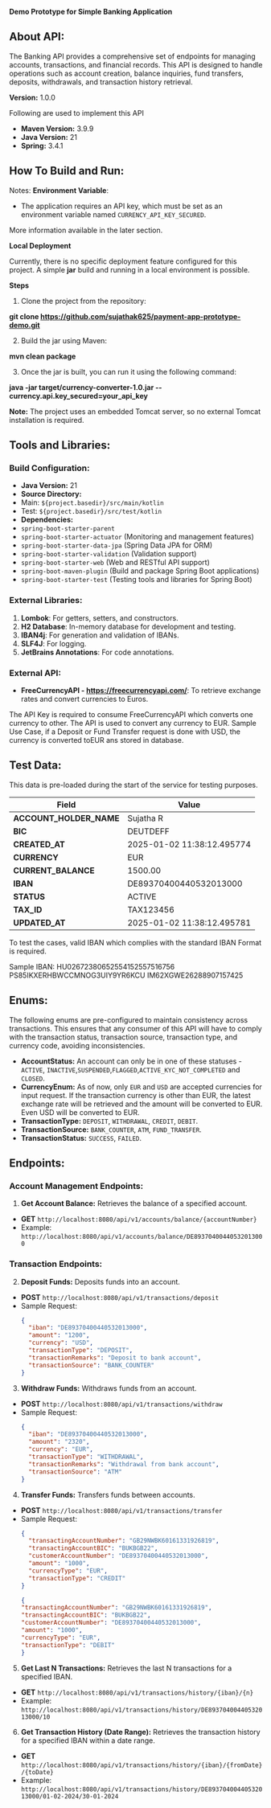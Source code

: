 **Demo Prototype for Simple Banking Application**

## About API:

The Banking API provides a comprehensive set of endpoints for managing accounts, transactions, and financial records. This API is designed to handle operations such as account creation, balance inquiries, fund transfers, deposits, withdrawals, and transaction history retrieval.

**Version:** 1.0.0

Following are used to implement this API

- **Maven Version:** 3.9.9
- **Java Version:** 21
- **Spring:** 3.4.1

## How To Build and Run:

Notes:
**Environment Variable**:
- The application requires an API key, which must be set as an environment variable named `CURRENCY_API_KEY_SECURED`.

More information available in the later section.

**Local Deployment**

Currently, there is no specific deployment feature configured for this project. A simple **jar** build and running in a local environment is possible.

**Steps**

1. Clone the project from the repository:

**git clone https://github.com/sujathak625/payment-app-prototype-demo.git**

2. Build the jar using Maven:

**mvn clean package**

3. Once the jar is built, you can run it using the following command:

**java -jar target/currency-converter-1.0.jar --currency.api.key_secured=your_api_key**

**Note:** The project uses an embedded Tomcat server, so no external Tomcat installation is required.

## Tools and Libraries:

### Build Configuration:
- **Java Version:** 21
- **Source Directory:**
- Main: `${project.basedir}/src/main/kotlin`
- Test: `${project.basedir}/src/test/kotlin`
- **Dependencies:**
- `spring-boot-starter-parent`
- `spring-boot-starter-actuator` (Monitoring and management features)
- `spring-boot-starter-data-jpa` (Spring Data JPA for ORM)
- `spring-boot-starter-validation` (Validation support)
- `spring-boot-starter-web` (Web and RESTful API support)
- `spring-boot-maven-plugin` (Build and package Spring Boot applications)
- `spring-boot-starter-test` (Testing tools and libraries for Spring Boot)

### External Libraries:
1. **Lombok**: For getters, setters, and constructors.
2. **H2 Database**: In-memory database for development and testing.
3. **IBAN4j**: For generation and validation of IBANs.
4. **SLF4J**: For logging.
5. **JetBrains Annotations**: For code annotations.

### External API:
- **FreeCurrencyAPI - https://freecurrencyapi.com/**: To retrieve exchange rates and convert currencies to Euros.

The API Key is required to consume FreeCurrencyAPI which converts one currency to other. The API is used to convert
any currency to EUR. Sample Use Case, if a Deposit or Fund Transfer request is done with USD, the currency is converted toEUR ans stored
in database.

## Test Data:
This data is pre-loaded during the start of the service for testing purposes.

| **Field**              | **Value**                  |
|------------------------|----------------------------|
| **ACCOUNT_HOLDER_NAME** | Sujatha R                  |
| **BIC**                 | DEUTDEFF                   |
| **CREATED_AT**          | 2025-01-02 11:38:12.495774 |
| **CURRENCY**            | EUR                        |
| **CURRENT_BALANCE**    | 1500.00                    |
| **IBAN**                | DE89370400440532013000     |
| **STATUS**              | ACTIVE                     |
| **TAX_ID**              | TAX123456                  |
| **UPDATED_AT**          | 2025-01-02 11:38:12.495781 |

To test the cases, valid IBAN which complies with the standard IBAN Format is required.

Sample IBAN: HU02672380652554152557516756
PS85IKXERHBWCCMNOG3UIY9YR6KCU
IM62XGWE26288907157425

## Enums:
The following enums are pre-configured to maintain consistency across transactions. This ensures that any consumer of this API will have to comply with the transaction status, transaction source, transaction type, and currency code, avoiding inconsistencies.

- **AccountStatus:** An account can only be in one of these statuses - `ACTIVE`, `INACTIVE`,`SUSPENDED`,`FLAGGED`,`ACTIVE_KYC_NOT_COMPLETED` and `CLOSED`.
- **CurrencyEnum:** As of now, only `EUR` and `USD` are accepted currencies for input request. If the transaction currency is other than EUR, the latest exchange rate will be retrieved and the amount will be converted to EUR. Even USD will be converted to EUR.
- **TransactionType:** `DEPOSIT`, `WITHDRAWAL`, `CREDIT`, `DEBIT`.
- **TransactionSource:** `BANK_COUNTER`, `ATM`, `FUND_TRANSFER`.
- **TransactionStatus:** `SUCCESS`, `FAILED`.

## Endpoints:

### Account Management Endpoints:

1. **Get Account Balance:** Retrieves the balance of a specified account.
- **GET** `http://localhost:8080/api/v1/accounts/balance/{accountNumber}`
- Example: `http://localhost:8080/api/v1/accounts/balance/DE89370400440532013000`

### Transaction Endpoints:

2. **Deposit Funds:** Deposits funds into an account.
- **POST** `http://localhost:8080/api/v1/transactions/deposit`
- Sample Request:
  ```json
  {
    "iban": "DE89370400440532013000",
    "amount": "1200",
    "currency": "USD",
    "transactionType": "DEPOSIT",
    "transactionRemarks": "Deposit to bank account",
    "transactionSource": "BANK_COUNTER"
  }
  ```

3. **Withdraw Funds:** Withdraws funds from an account.
- **POST** `http://localhost:8080/api/v1/transactions/withdraw`
- Sample Request:
  ```json
  {
    "iban": "DE89370400440532013000",
    "amount": "2320",
    "currency": "EUR",
    "transactionType": "WITHDRAWAL",
    "transactionRemarks": "Withdrawal from bank account",
    "transactionSource": "ATM"
  }
  ```

4. **Transfer Funds:** Transfers funds between accounts.
- **POST** `http://localhost:8080/api/v1/transactions/transfer`
- Sample Request:
  ```json
  {
    "transactingAccountNumber": "GB29NWBK60161331926819",
    "transactingAccountBIC": "BUKBGB22",
    "customerAccountNumber": "DE89370400440532013000",
    "amount": "1000",
    "currencyType": "EUR",
    "transactionType": "CREDIT"
  }
  ```
    ```json
  {
    "transactingAccountNumber": "GB29NWBK60161331926819",
    "transactingAccountBIC": "BUKBGB22",
    "customerAccountNumber": "DE89370400440532013000",
    "amount": "1000",
    "currencyType": "EUR",
    "transactionType": "DEBIT"
  }
  ```

5. **Get Last N Transactions:** Retrieves the last N transactions for a specified IBAN.
- **GET** `http://localhost:8080/api/v1/transactions/history/{iban}/{n}`
- Example: `http://localhost:8080/api/v1/transactions/history/DE89370400440532013000/10`

6. **Get Transaction History (Date Range):** Retrieves the transaction history for a specified IBAN within a date range.
- **GET** `http://localhost:8080/api/v1/transactions/history/{iban}/{fromDate}/{toDate}`
- Example: `http://localhost:8080/api/v1/transactions/history/DE89370400440532013000/01-02-2024/30-01-2024`
